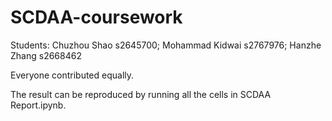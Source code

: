 # SCDAA-coursework

Students:
Chuzhou Shao s2645700;
Mohammad Kidwai s2767976;
Hanzhe Zhang s2668462

Everyone contributed equally.

The result can be reproduced by running all the cells in SCDAA Report.ipynb.

